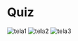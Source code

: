 # Quiz

![tela1](https://user-images.githubusercontent.com/59847667/97915879-f3273200-1d30-11eb-9137-4b65809c19c9.PNG)
![tela2](https://user-images.githubusercontent.com/59847667/97915882-f4f0f580-1d30-11eb-82c3-59ec73e283d4.PNG)
![tela3](https://user-images.githubusercontent.com/59847667/97915885-f6222280-1d30-11eb-80d8-638ea56935e4.PNG)
